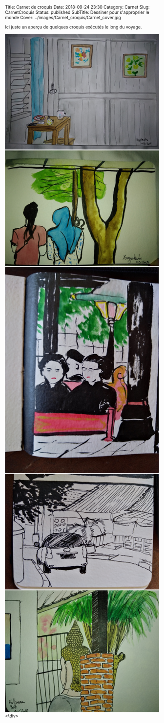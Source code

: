 Title: Carnet de croquis
Date: 2018-09-24 23:30
Category: Carnet
Slug: CarnetCroquis
Status: published
SubTitle: Dessiner pour s'approprier le monde
Cover: ../images/Carnet_croquis/Carnet_cover.jpg

Ici juste un aperçu de quelques croquis exécutés le long du voyage.

<div class="galleria" style="margin:auto">
	<img src="../images/Carnet_croquis/Carnet_01.jpg">
	<img src="../images/Carnet_croquis/Carnet_02.jpg">
    <img src="../images/Carnet_croquis/Carnet_03.jpg">
    <img src="../images/Carnet_croquis/Carnet_04.jpg">
    <img src="../images/Carnet_croquis/Carnet_05.jpg">
<\div>
<script>
	(function() { 
            Galleria.loadTheme('https://cdnjs.cloudflare.com/ajax/libs/galleria/1.5.7/themes/classic/galleria.classic.min.js');
            Galleria.run('.galleria');
        }());
</script>